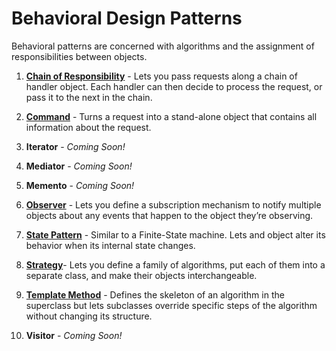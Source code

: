 # Behavioral Design Patterns

Behavioral patterns are concerned with algorithms and the assignment of responsibilities between objects.

1. [**Chain of Responsibility**](Chain_of_Responsibility/) - Lets you pass requests along a chain of handler object. Each handler can then decide to process the request, or pass it to the next in the chain.

2. [**Command**](Command/) - Turns a request into a stand-alone object that contains all information about the request.

3. **Iterator** - *Coming Soon!*

4. **Mediator** - *Coming Soon!*

5. **Memento** - *Coming Soon!*

6. [**Observer**](Observer/) - Lets you define a subscription mechanism to notify multiple objects about any events that happen to the object they’re observing.

7. [**State Pattern**](State/) - Similar to a Finite-State machine. Lets and object alter its behavior when its internal state changes.

8. [**Strategy**](Strategy/)- Lets you define a family of algorithms, put each of them into a separate class, and make their objects interchangeable.

9. [**Template Method**](Template_Method/) - Defines the skeleton of an algorithm in the superclass but lets subclasses override specific steps of the algorithm without changing its structure.

10. **Visitor** - *Coming Soon!*
